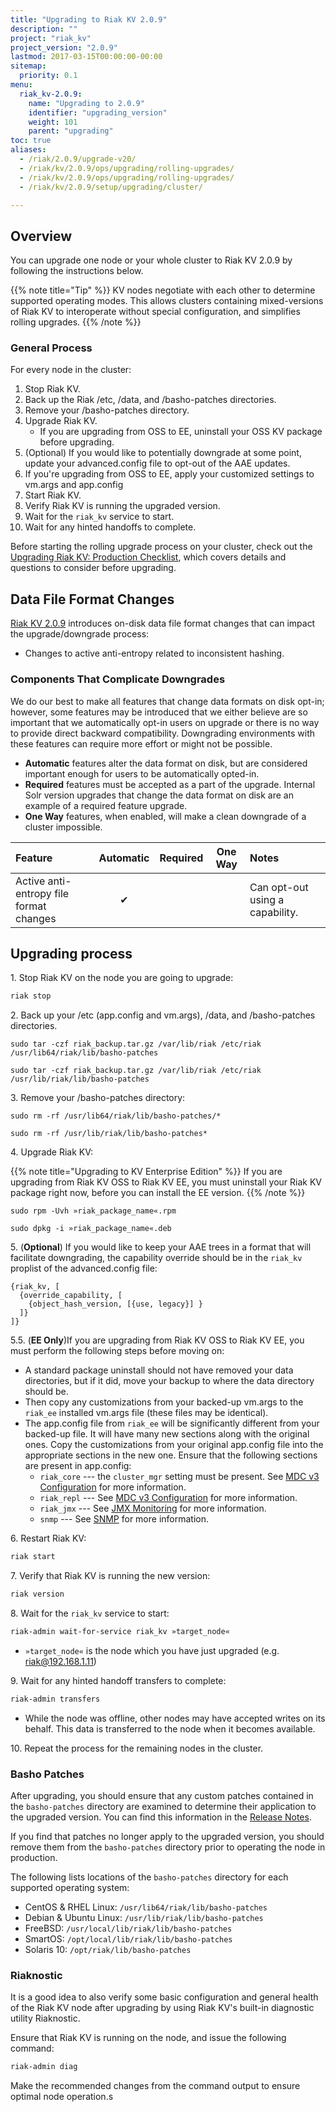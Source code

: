 ```yaml
---
title: "Upgrading to Riak KV 2.0.9"
description: ""
project: "riak_kv"
project_version: "2.0.9"
lastmod: 2017-03-15T00:00:00-00:00
sitemap:
  priority: 0.1
menu:
  riak_kv-2.0.9:
    name: "Upgrading to 2.0.9"
    identifier: "upgrading_version"
    weight: 101
    parent: "upgrading"
toc: true
aliases:
  - /riak/2.0.9/upgrade-v20/
  - /riak/kv/2.0.9/ops/upgrading/rolling-upgrades/
  - /riak/kv/2.0.9/ops/upgrading/rolling-upgrades/
  - /riak/kv/2.0.9/setup/upgrading/cluster/

---
```


[production checklist]: {{<baseurl>}}riak/kv/2.0.9/setup/upgrading/checklist
[use admin riak control]: {{<baseurl>}}riak/kv/2.0.9/using/admin/riak-control
[use admin commands]: {{<baseurl>}}riak/kv/2.0.9/using/admin/commands
[use admin riak-admin]: {{<baseurl>}}riak/kv/2.0.9/using/admin/riak-admin
[usage secondary-indexes]: {{<baseurl>}}riak/kv/2.0.9/developing/usage/secondary-indexes
[release notes]: {{<baseurl>}}riak/kv/2.0.9/release-notes
[riak enterprise]: http://basho.com/products/riak-kv/
[cluster ops mdc]: {{<baseurl>}}riak/kv/2.0.9/using/cluster-operations/v3-multi-datacenter
[config v3 mdc]: {{<baseurl>}}riak/kv/2.0.9/configuring/v3-multi-datacenter
[jmx monitor]: {{<baseurl>}}riak/kv/2.0.9/using/reference/jmx
[snmp]: {{<baseurl>}}riak/kv/2.0.9/using/reference/snmp
[Release Notes]: {{<baseurl>}}riak/kv/2.0.9/release-notes

## Overview

You can upgrade one node or your whole cluster to Riak KV 2.0.9 by following the instructions below.

{{% note title="Tip" %}} KV nodes negotiate with each other to determine supported operating modes. This allows clusters containing mixed-versions of Riak KV to interoperate without special configuration, and simplifies rolling upgrades.
{{% /note %}}

### General Process

For every node in the cluster:

1. Stop Riak KV.
1. Back up the Riak /etc, /data, and /basho-patches directories.
1. Remove your /basho-patches directory.
1. Upgrade Riak KV.
    * If you are upgrading from OSS to EE, uninstall your OSS KV package before upgrading.
1. (Optional) If you would like to potentially downgrade at some point, update your advanced.config file to opt-out of the AAE updates.
1. If you're upgrading from OSS to EE, apply your customized settings to vm.args and app.config
1. Start Riak KV.
1. Verify Riak KV is running the upgraded version.
1. Wait for the `riak_kv` service to start.
1. Wait for any hinted handoffs to complete.

Before starting the rolling upgrade process on your cluster, check out the [Upgrading Riak KV: Production Checklist][production checklist], which covers details and questions to consider before upgrading.

## Data File Format Changes

[Riak KV 2.0.9][release notes] introduces on-disk data file format changes that can impact the upgrade/downgrade process:

* Changes to active anti-entropy related to inconsistent hashing.

### Components That Complicate Downgrades

We do our best to make all features that change data formats on disk opt-in; however, some features may be introduced that we either believe are so important that we automatically opt-in users on upgrade or there is no way to provide direct backward compatibility. Downgrading environments with these features can require more effort or might not be possible.

* **Automatic** features alter the data format on disk, but are considered important enough for users to be automatically opted-in.
* **Required** features must be accepted as a part of the upgrade. Internal Solr version upgrades that change the data format on disk are an example of a required feature upgrade.
* **One Way** features, when enabled, will make a clean downgrade of a cluster impossible.

| Feature | Automatic | Required | One Way | Notes |
|:---|:---:|:---:|:---:|:--- |
| Active anti-entropy file format changes | ✔ |  | | Can opt-out using a capability.

## Upgrading process

1\. Stop Riak KV on the node you are going to upgrade:

```bash
riak stop
```

2\. Back up your /etc (app.config and vm.args), /data, and /basho-patches directories.

```RHEL/CentOS
sudo tar -czf riak_backup.tar.gz /var/lib/riak /etc/riak /usr/lib64/riak/lib/basho-patches
```

```ubuntudebian
sudo tar -czf riak_backup.tar.gz /var/lib/riak /etc/riak /usr/lib/riak/lib/basho-patches
```

3\. Remove your /basho-patches directory:

```RHEL/CentOS
sudo rm -rf /usr/lib64/riak/lib/basho-patches/*
```

```ubuntudebian
sudo rm -rf /usr/lib/riak/lib/basho-patches*
```

4\. Upgrade Riak KV:

{{% note title="Upgrading to KV Enterprise Edition" %}}
If you are upgrading from Riak KV OSS to Riak KV EE, you must uninstall your Riak KV package right now, before you can install the EE version.
{{% /note %}}

```RHEL/CentOS
sudo rpm -Uvh »riak_package_name«.rpm
```

```ubuntudebian
sudo dpkg -i »riak_package_name«.deb
```

5\. (**Optional**) If you would like to keep your AAE trees in a format that will facilitate downgrading, the capability override should be in the `riak_kv` proplist of the advanced.config file:

   ```advanced.config
   {riak_kv, [
     {override_capability, [
       {object_hash_version, [{use, legacy}] }
     ]}
   ]}
   ```

5.5\. (**EE Only**)If you are upgrading from Riak KV OSS to Riak KV EE, you must perform the following steps before moving on:

* A standard package uninstall should not have removed your data directories, but if it did, move your backup to where the data directory should be.
* Then copy any customizations from your backed-up vm.args to the `riak_ee` installed vm.args file (these files may be identical).
* The app.config file from `riak_ee` will be significantly different from your backed-up file. It will have many new sections along with the original ones. Copy the customizations from your original app.config file into the appropriate sections in the new one. Ensure that the following sections are present in app.config:
  * `riak_core` --- the `cluster_mgr` setting must be present. See [MDC v3 Configuration][config v3 mdc] for more information.
  * `riak_repl` --- See [MDC v3 Configuration][config v3 mdc] for more information.
  * `riak_jmx` --- See [JMX Monitoring][jmx monitor] for more information.
  * `snmp` --- See [SNMP][snmp] for more information.

6\. Restart Riak KV:

```bash
riak start
```

7\. Verify that Riak KV is running the new version:

```bash
riak version
```

8\. Wait for the `riak_kv` service to start:

```bash
riak-admin wait-for-service riak_kv »target_node«
```

* `»target_node«` is the node which you have just upgraded (e.g.
riak@192.168.1.11)

9\. Wait for any hinted handoff transfers to complete:

```bash
riak-admin transfers
```

* While the node was offline, other nodes may have accepted writes on its behalf. This data is transferred to the node when it becomes available.

10\. Repeat the process for the remaining nodes in the cluster.

### Basho Patches

After upgrading, you should ensure that any custom patches contained in the `basho-patches` directory are examined to determine their application to the upgraded version. You can find this information in the [Release Notes].

If you find that patches no longer apply to the upgraded version, you should remove them from the `basho-patches` directory prior to operating the node in production.

The following lists locations of the `basho-patches` directory for
each supported operating system:

- CentOS & RHEL Linux: `/usr/lib64/riak/lib/basho-patches`
- Debian & Ubuntu Linux: `/usr/lib/riak/lib/basho-patches`
- FreeBSD: `/usr/local/lib/riak/lib/basho-patches`
- SmartOS: `/opt/local/lib/riak/lib/basho-patches`
- Solaris 10: `/opt/riak/lib/basho-patches`

### Riaknostic

It is a good idea to also verify some basic configuration and general health of the Riak KV node after upgrading by using Riak KV's built-in diagnostic utility Riaknostic.

Ensure that Riak KV is running on the node, and issue the following command:

```bash
riak-admin diag
```

Make the recommended changes from the command output to ensure optimal node operation.s